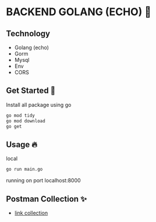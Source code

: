 
# BACKEND GOLANG (ECHO) 📝  
## Technology
- Golang (echo)
- Gorm
- Mysql
- Env
- CORS

## Get Started 🚀  
Install all package using go
```bash
go mod tidy
go mod download
go get
```

## Usage 🔥  
local
```bash
go run main.go
```
running on port localhost:8000
    
## Postman Collection ✨  
- [link collection](https://api.postman.com/collections/24967780-2f02edcf-257f-4142-a8ee-7485e7f03fe9?access_key=PMAT-01GXSF3EZJBK3EHRFVKHESZGDZ)
